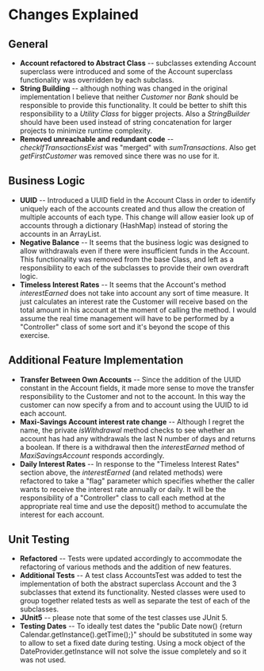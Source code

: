 Changes Explained
====

General
----
* **Account refactored to Abstract Class** -- subclasses extending Account superclass were introduced
and some of the Account superclass functionality was overridden by each subclass.
* **String Building** -- although nothing was changed in the original implementation I believe that
neither _Customer_ nor _Bank_ should be responsible to provide this functionality. It could be better to shift this
responsibility to a _Utility Class_ for bigger projects. Also a _StringBuilder_ should have been used instead of string
concatenation for larger projects to minimize runtime complexity.
* **Removed unreachable and redundant code** -- _checkIfTransactionsExist_ was "merged" with _sumTransactions_. Also
get _getFirstCustomer_ was removed since there was no use for it.

Business Logic
----
* **UUID** -- Introduced a UUID field in the Account Class in order to identify uniquely each of the accounts created
and thus allow the creation of multiple accounts of each type. This change will allow easier look up of accounts through
a dictionary (HashMap) instead of storing the accounts in an ArrayList.
* **Negative Balance** -- It seems that the business logic was designed to allow withdrawals even if there were
insufficient funds in the Account. This functionality was removed from the base Class, and left as a responsibility
to each of the subclasses to provide their own overdraft logic.
* **Timeless Interest Rates** -- It seems that the Account's method _interestEarned_ does not take into account
any sort of time measure. It just calculates an interest rate the Customer will receive based on the total amount
in his account at the moment of calling the method. I would assume the real time management will have to be 
performed by a "Controller" class of some sort and it's beyond the scope of this exercise.

Additional Feature Implementation
----
* **Transfer Between Own Accounts** -- Since the addition of the UUID constant in the Account fields, it made more sense
to move the transfer responsibility to the Customer and not to the account. In this way the customer can 
now specify a from and to account using the UUID to id each account.
* **Maxi-Savings Account interest rate change** -- Although I regret the name, the private _isWithdrawal_ method checks
to see whether an account has had any withdrawals the last N number of days and returns a boolean. If there is
a withdrawal then the _interestEarned_ method of _MaxiSavingsAccount_ responds accordingly.
* **Daily Interest Rates** -- In response to the "Timeless Interest Rates" section above, the _interestEarned_
(and related methods) were refactored to take a "flag" parameter which specifies whether the caller wants to receive
the interest rate annually or daily. It will be the responsibility of a "Controller" class to call each method at the
appropriate real time and use the deposit() method to accumulate the interest for each account.

Unit Testing
----
* **Refactored** -- Tests were updated accordingly to accommodate the refactoring of various methods and the addition of
new features.
* **Additional Tests** -- A test class AccountsTest was added to test the implementation of both
the abstract superclass Account and the 3 subclasses that extend its functionality.
Nested classes were used to group together related tests as well as separate the test of each of the
subclasses.
* **JUnit5** -- please note that some of the test classes use JUnit 5.
* **Testing Dates** -- To ideally test dates the "public Date now() {return Calendar.getInstance().getTime();}" should be
substituted in some way to allow to set a fixed date during testing. Using a mock object of the 
DateProvider.getInstance will not solve the issue completely and so it was not used.